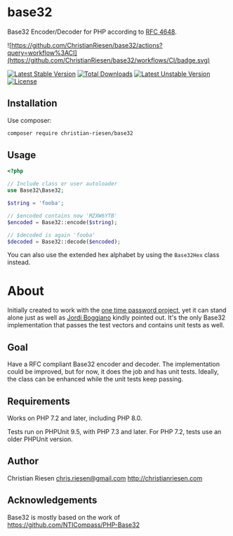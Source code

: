 base32
======

Base32 Encoder/Decoder for PHP according to [RFC 4648](https://tools.ietf.org/html/rfc4648).

![https://github.com/ChristianRiesen/base32/actions?query=workflow%3ACI](https://github.com/ChristianRiesen/base32/workflows/CI/badge.svg)

[![Latest Stable Version](https://poser.pugx.org/christian-riesen/base32/v/stable.png)](https://packagist.org/packages/christian-riesen/base32) [![Total Downloads](https://poser.pugx.org/christian-riesen/base32/downloads.png)](https://packagist.org/packages/christian-riesen/base32) [![Latest Unstable Version](https://poser.pugx.org/christian-riesen/base32/v/unstable.png)](https://packagist.org/packages/christian-riesen/base32) [![License](https://poser.pugx.org/christian-riesen/base32/license.png)](https://packagist.org/packages/christian-riesen/base32)


Installation
-----

Use composer:

```bash
composer require christian-riesen/base32
```

Usage
-----

```php
<?php

// Include class or user autoloader
use Base32\Base32;

$string = 'fooba';

// $encoded contains now 'MZXW6YTB'
$encoded = Base32::encode($string);

// $decoded is again 'fooba'
$decoded = Base32::decode($encoded);
```

You can also use the extended hex alphabet by using the `Base32Hex` class instead.

About
=====

Initially created to work with the [one time password project](https://github.com/ChristianRiesen/otp), yet it can stand alone just as well as [Jordi Boggiano](http://seld.be/) kindly pointed out. It's the only Base32 implementation that passes the test vectors and contains unit tests as well.

Goal
----
Have a RFC compliant Base32 encoder and decoder. The implementation could be improved, but for now, it does the job and has unit tests. Ideally, the class can be enhanced while the unit tests keep passing.

Requirements
------------

Works on PHP 7.2 and later, including PHP 8.0.

Tests run on PHPUnit 9.5, with PHP 7.3 and later. For PHP 7.2, tests use an older PHPUnit version.

Author
------

Christian Riesen <chris.riesen@gmail.com> http://christianriesen.com

Acknowledgements
----------------

Base32 is mostly based on the work of https://github.com/NTICompass/PHP-Base32
